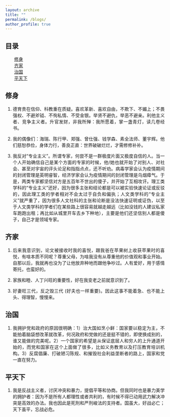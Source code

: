 ```yaml
---
layout: archive
title: ""
permalink: /blogs/
author_profile: true
---
```


<html>
<body>
<h2>目录</h2>
    &emsp;&emsp;<a href="#self">修身</a><br>
    &emsp;&emsp;<a href="#home">齐家</a><br>
    &emsp;&emsp;<a href="#country">治国</a><br>
    &emsp;&emsp;<a href="#world">平天下</a>
<h2 id="self">修身</h2>
    <ol>		<!-- <ol reversed> u: unordered, l: list-->
        <li>
          <p align="justify"> 
              德育贵在信仰、科教重在质疑。喜欢革新、喜欢自由，不欺下、不媚上；不畏强权、不避斧钺、不徇私情、不受金银。举贤不避仇，举恶不避亲。利他主义者、竞争主义者。升官发财，非我所殚：我所愿着，掌一盏青灯，读几卷经书。
          </p> 
        </li> 
        <li>
          <p align="justify"> 
              我的偶像们：海瑞、陈行甲、郑强、曾仕强、钱学森、素全法师、董宇辉。他们慈恕恭俭，身体力行，善良正直：世界破破烂烂，才需修修补补。
          </p> 
        </li> 
        <li>
          <p align="justify"> 
              我反对“专业主义”。所谓专家，何尝不是一群极度片面又极度自信的人。当一个人开始确信自己是某个方面的专家的时候，他/她也就开始了对别人、对社会、甚至对宇宙的评头论足和指指点点，还不听劝。病毒学家会认为疫情期间的封闭管理是英明睿智，经济学家会认为疫情期间的封闭管理是乌烟瘴气。于是，两类专家都坚信对方是五百年不世出的傻子，并开始了互相攻讦。理工类学科的“专业主义”还好，因为很多主张和结论都是可以被实验快速论证或反驳的，因此理工类的学者相对不会太过于自负和偏执；人文类学科的“专业主义”就严重了，因为很多人文社科的主张和论断是没法快速证明或证伪，以至于人文类学科的学者们在某些路上很容易就越走越远（比如没钱的人建议私家车跑跑出租；再比如从城里开车去乡下种地），主要是他们还坚信别人都是傻子，自己才是领域专家。
          </p> 
        </li> 
    </ol>
    
<h2 id="home">齐家</h2>
    <ol>		<!-- <ol reversed> u: unordered, l: list-->
        <li>
          <p align="justify"> 
              后来我意识到，论文被接收时我的喜悦，跟我爸在苹果树上收获苹果时的喜悦，有啥本质不同呢？尊重父母，为啥我没有从尊重他的价值观和事业开始。自那以后，我就再也没为了让他放弃种地而跟他争吵过。人有爱好，用于感情寄托，也蛮好的。
          </p> 
        </li> 
        <li>
          <p align="justify"> 
              家族和睦、人丁兴旺的重要性，好在我变老之前就意识到了。
          </p> 
        </li> 
        <li>
          <p align="justify"> 
              好妻旺三代，反之毁三代 (好夫也一样重要)。因此这事不能着急、也不能上头、得理智，慢慢来。
          </p> 
        </li> 
    </ol>
    
<h2 id="country">治国</h2>
    <ol>		<!-- <ol reversed> u: unordered, l: list-->
        <li>
          <p align="justify"> 
              我拥护党和政府的原因很明确：1）治大国如烹小鲜：国家要以稳定为主，不能拍着脑袋想改革就改革，何况政府和党做的还是挺不错的，即使换成别的，谁又能做的完美呢。2）一个国家的希望是从保证底层人和穷人的上升通道开始的，而党和国家在这个上面做了很多，比如义务教育以及打压教育培训机构。3）反腐倡廉、打破陋习陈规、和摧毁社会利益垄断者的路上，国家和党一直在努力。
          </p> 
        </li> 
    </ol>
    
<h2 id="world">平天下</h2>
    <ol>		<!-- <ol reversed> u: unordered, l: list-->
        <li>
          <p align="justify"> 
              我是反战主义者，讨厌冲突和暴力，提倡平等和协商。但我同时也是暴力美学的拥护者：因为不是所有人都理性或者共利的，有时候不得已动用武力解决冲突是高效的办法。我也因此是死刑和严刑峻法的支持者。国虽大，好战必亡；天下虽平，忘战必危。
          </p> 
        </li> 
    </ol>
</body>
</html>
